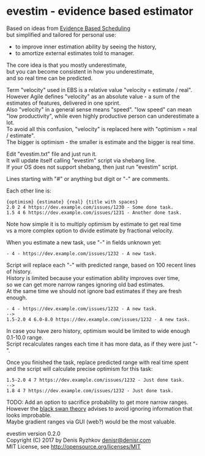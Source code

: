 evestim - evidence based estimator
==================================

Based on ideas from [Evidence Based Scheduling](https://www.joelonsoftware.com/2007/10/26/evidence-based-scheduling/)  
but simplified and tailored for personal use:  
- to improve inner estimation ability by seeing the history,  
- to amortize external estimates told to manager.

The core idea is that you mostly underestimate,  
but you can become consistent in how you underestimate,  
and so real time can be predicted.

Term "velocity" used in EBS is a relative value "velocity = estimate / real".  
However Agile defines "velocity" as an absolute value - a sum of the estimates of features, delivered in one sprint.  
Also "velocity" in a general sense means "speed". "low speed" can mean "low productivity", while even highly productive person can underestimate a lot.  
To avoid all this confusion, "velocity" is replaced here with "optimism = real / estimate".  
The bigger is optimism - the smaller is estimate and the bigger is real time.  

Edit "evestim.txt" file and just run it.  
It will update itself calling "evestim" script via shebang line.  
If your OS does not support shebang, then just run "evestim" script.

Lines starting with "#" or anything but digit or "-" are comments.

Each other line is:

    {optimism} {estimate} {real} {title with spaces}
    2.0 2 4 https://dev.example.com/issues/1230 - Some done task.
    1.5 4 6 https://dev.example.com/issues/1231 - Another done task.

Note how simple it is to multiply optimism by estimate to get real time  
vs a more complex option to divide estimate by fractional velocity.

When you estimate a new task, use "-" in fields unknown yet:

    - 4 - https://dev.example.com/issues/1232 - A new task.

Script will replace each "-" with predicted range, based on 100 recent lines of history.  
History is limited because your estimation ability improves over time,  
so we can get more narrow ranges ignoring old bad estimates.  
At the same time we should not ignore bad estimates if they are fresh enough.

    - 4 - https://dev.example.com/issues/1232 - A new task.
    -->
    1.5-2.0 4 6.0-8.0 https://dev.example.com/issues/1232 - A new task.

In case you have zero history, optimism would be limited to wide enough 0.1-10.0 range.  
Script recalculates ranges each time it has more data, as if they were just "-".

Once you finished the task, replace predicted range with real time spent  
and the script will calculate precise optimism for this task:

    1.5-2.0 4 7 https://dev.example.com/issues/1232 - Just done task.
    -->
    1.8 4 7 https://dev.example.com/issues/1232 - Just done task.

TODO: Add an option to sacrifice probability to get more narrow ranges.  
However the [black swan theory](https://en.wikipedia.org/wiki/Black_swan_theory) advises to avoid ignoring information that looks improbable.  
Maybe gradient ranges via GUI (web?) would be the most valuable.

evestim version 0.2.0  
Copyright (C) 2017 by Denis Ryzhkov <denisr@denisr.com>  
MIT License, see http://opensource.org/licenses/MIT
